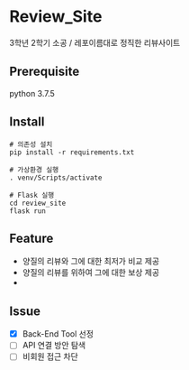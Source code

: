 # Review_Site
3학년 2학기 소공 / 레포이름대로 정직한 리뷰사이트

## Prerequisite
python 3.7.5

## Install
```
# 의존성 설치
pip install -r requirements.txt

# 가상환경 실행
. venv/Scripts/activate

# Flask 실행
cd review_site
flask run
```
## Feature
- 양질의 리뷰와 그에 대한 최저가 비교 제공
- 양질의 리뷰를 위하여 그에 대한 보상 제공
- 

## Issue
- [x] Back-End Tool 선정
- [ ] API 연결 방안 탐색
- [ ] 비회원 접근 차단
